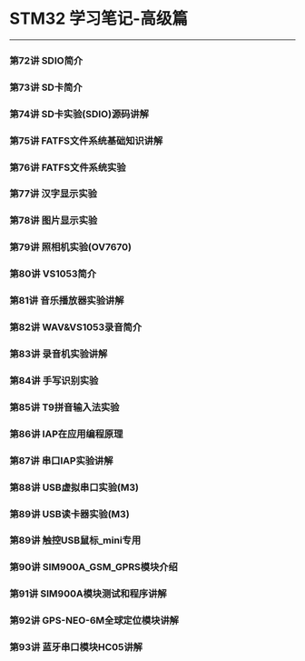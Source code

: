 # STM32 学习笔记-高级篇 #

----------

### 第72讲 SDIO简介 ###
### 第73讲 SD卡简介 ###
### 第74讲 SD卡实验(SDIO)源码讲解 ###
### 第75讲 FATFS文件系统基础知识讲解 ###
### 第76讲 FATFS文件系统实验 ###
### 第77讲 汉字显示实验 ###
### 第78讲 图片显示实验 ###
### 第79讲 照相机实验(OV7670) ###
### 第80讲 VS1053简介 ###
### 第81讲 音乐播放器实验讲解 ###
### 第82讲 WAV&VS1053录音简介 ###
### 第83讲 录音机实验讲解 ###
### 第84讲 手写识别实验 ###
### 第85讲 T9拼音输入法实验 ###
### 第86讲 IAP在应用编程原理 ###
### 第87讲 串口IAP实验讲解 ###
### 第88讲 USB虚拟串口实验(M3) ###
### 第89讲 USB读卡器实验(M3) ###
### 第89讲 触控USB鼠标_mini专用 ###
### 第90讲 SIM900A_GSM_GPRS模块介绍 ###
### 第91讲 SIM900A模块测试和程序讲解 ###
### 第92讲 GPS-NEO-6M全球定位模块讲解 ###
### 第93讲 蓝牙串口模块HC05讲解 ###
